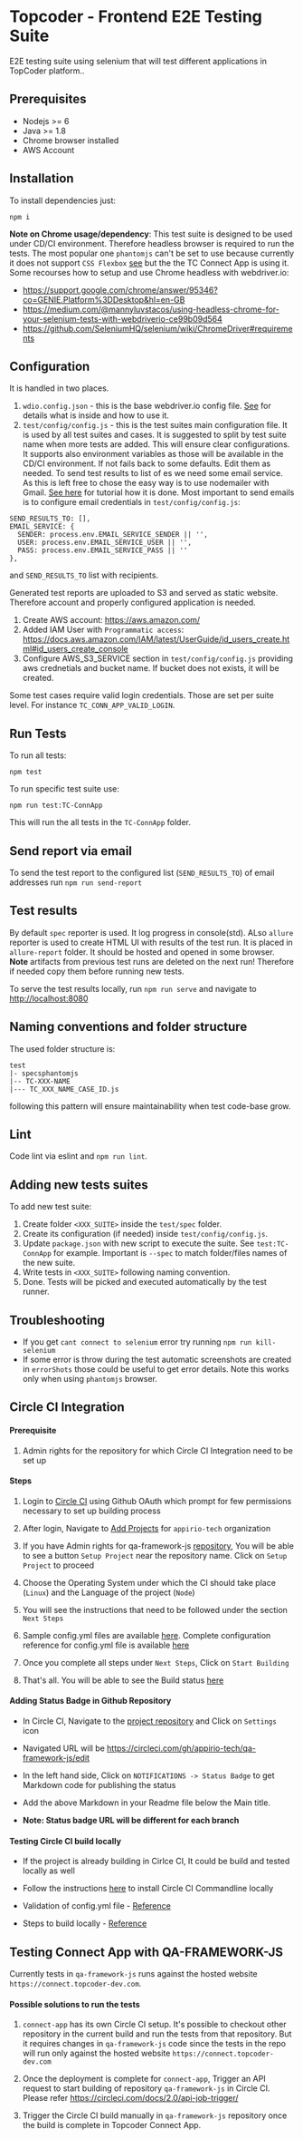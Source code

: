 # Topcoder - Frontend E2E Testing Suite
E2E testing suite using selenium that will test different applications in TopCoder platform..

## Prerequisites
- Nodejs >= 6
- Java >= 1.8
- Chrome browser installed
- AWS Account

## Installation
To install dependencies just:
```
npm i
```
**Note on Chrome usage/dependency**: This test suite is designed to be used under CD/CI environment. Therefore headless browser is required to run the tests. The most popular one `phantomjs` can't be set to use because currently it does not support `CSS Flexbox` [see](https://github.com/ariya/phantomjs/issues?utf8=%E2%9C%93&q=is%3Aissue+is%3Aopen+flexbox) but the the TC Connect App is using it. Some recourses how to setup and use Chrome headless with webdriver.io:
- https://support.google.com/chrome/answer/95346?co=GENIE.Platform%3DDesktop&hl=en-GB
- https://medium.com/@mannyluvstacos/using-headless-chrome-for-your-selenium-tests-with-webdriverio-ce99b09d564
- https://github.com/SeleniumHQ/selenium/wiki/ChromeDriver#requirements

## Configuration
It is handled in two places.
1. `wdio.config.json` - this is the base webdriver.io config file. [See](http://webdriver.io/guide/getstarted/configuration.html) for details what is inside and how to use it.
2. `test/config/config.js` - this is the test suites main configuration file. It is used by all test suites and cases. It is suggested to split by test suite name when more tests are added. This will ensure clear configurations. It supports also environment variables as those will be available in the CD/CI environment. If not fails back to some defaults. Edit them as needed.
To send test results to list of es we need some email service. As this is left free to chose the easy way is to use nodemailer with Gmail. [See here](https://medium.com/@manojsinghnegi/sending-an-email-using-nodemailer-gmail-7cfa0712a799) for tutorial how it is done. Most important to send emails is to configure email credentials in `test/config/config.js`:
```
SEND_RESULTS_TO: [],
EMAIL_SERVICE: {
  SENDER: process.env.EMAIL_SERVICE_SENDER || '',
  USER: process.env.EMAIL_SERVICE_USER || '',
  PASS: process.env.EMAIL_SERVICE_PASS || ''
},
```
and `SEND_RESULTS_TO` list with recipients.

Generated test reports are uploaded to S3 and served as static website. Therefore account and properly configured application is needed.
1. Create AWS account: https://aws.amazon.com/
2. Added IAM User with `Programmatic access`: https://docs.aws.amazon.com/IAM/latest/UserGuide/id_users_create.html#id_users_create_console
3. Configure AWS_S3_SERVICE section in `test/config/config.js` providing aws crednetials and bucket name. If bucket does not exists, it will be created.


Some test cases require valid login credentials. Those are set per suite level. For instance `TC_CONN_APP_VALID_LOGIN`.

## Run Tests
To run all tests:
```
npm test
```
To run specific test suite use:
```
npm run test:TC-ConnApp
```
This will run the all tests in the `TC-ConnApp` folder.

## Send report via email

To send the test report to the configured list (`SEND_RESULTS_TO`) of email addresses run `npm run send-report`

## Test results
By default `spec` reporter is used. It log progress in console(std). ALso `allure` reporter is used to create HTML UI with results of the test run. It is placed in `allure-report` folder. It should  be hosted and opened in some browser. **Note** artifacts from previous test runs are deleted on the next run! Therefore if needed copy them before running new tests.

To serve the test results locally, run `npm run serve` and navigate to [http://localhost:8080](http://localhost:8080)

## Naming conventions and folder structure
The used folder structure is:
```
test
|- specsphantomjs
|-- TC-XXX-NAME
|--- TC_XXX_NAME_CASE_ID.js
```
following this pattern will ensure maintainability when test code-base grow.

## Lint
Code lint via eslint and `npm run lint`.

## Adding new tests suites
To add new test suite:
1. Create folder `<XXX_SUITE>` inside the `test/spec` folder.
2. Create its configuration (if needed) inside `test/config/config.js`.
3. Update `package.json` with new script to execute the suite. See `test:TC-ConnApp` for example. Important is `--spec` to match folder/files names of the new suite.
4. Write tests in `<XXX_SUITE>` following naming convention.
5. Done. Tests will be picked and executed automatically by the test runner.

## Troubleshooting
- If you get `cant connect to selenium` error try running `npm run kill-selenium`
- If some error is throw during the test automatic screenshots are created in `errorShots` those could be useful to get error details. Note this works only when using `phantomjs` browser.

## Circle CI Integration

#### Prerequisite

1. Admin rights for the repository for which Circle CI Integration need to be set up

#### Steps

1. Login to [Circle CI](https://circleci.com/vcs-authorize/) using Github OAuth which prompt for few permissions necessary to set up building process

2. After login, Navigate to [Add Projects](https://circleci.com/add-projects/gh/appirio-tech) for `appirio-tech` organization

3. If you have Admin rights for qa-framework-js [repository](https://github.com/appirio-tech/qa-framework-js), You will be able to see a button `Setup Project` near the repository name. Click on `Setup Project` to proceed

4. Choose the Operating System under which the CI should take place (`Linux`) and the Language of the project (`Node`)

5. You will see the instructions that need to be followed under the section `Next Steps`

6. Sample config.yml files are available [here](https://circleci.com/docs/2.0/sample-config/). Complete configuration reference for config.yml file is available [here](https://circleci.com/docs/2.0/configuration-reference/)

7. Once you complete all steps under `Next Steps`, Click on `Start Building`

8. That's all. You will be able to see the Build status [here](https://circleci.com/gh/appirio-tech/qa-framework-js)

#### Adding Status Badge in Github Repository

- In Circle CI, Navigate to the [project repository](https://circleci.com/gh/appirio-tech/qa-framework-js) and Click on `Settings` icon

- Navigated URL will be https://circleci.com/gh/appirio-tech/qa-framework-js/edit

- In the left hand side, Click on `NOTIFICATIONS -> Status Badge` to get Markdown code for publishing the status

- Add the above Markdown in your Readme file below the Main title.

- **Note: Status badge URL will be different for each branch**

#### Testing Circle CI build locally

- If the project is already building in Cirlce CI, It could be build and tested locally as well

- Follow the instructions [here](https://circleci.com/docs/2.0/local-cli/#installing-the-circleci-local-cli-on-macos-and-linux-distros) to install Circle CI Commandline locally

- Validation of config.yml file - [Reference](https://circleci.com/docs/2.0/local-cli/#validating-20-yaml-syntax)

- Steps to build locally - [Reference](https://circleci.com/docs/2.0/local-cli/#running-a-build)

## Testing Connect App with QA-FRAMEWORK-JS

Currently tests in `qa-framework-js` runs against the hosted website `https://connect.topcoder-dev.com`.

#### Possible solutions to run the tests

1. `connect-app` has its own Circle CI setup. It's possible to checkout other repository in the current build and run the tests from that repository. But it requires changes in `qa-framework-js` code since the tests in the repo will run only against the hosted website `https://connect.topcoder-dev.com`

2. Once the deployment is complete for `connect-app`, Trigger an API request to start building of repository `qa-framework-js` in Circle CI. Please refer https://circleci.com/docs/2.0/api-job-trigger/

3. Trigger the Circle CI build manually in `qa-framework-js` repository once the build is complete in Topcoder Connect App. 
